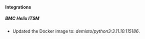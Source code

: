 
#### Integrations

##### BMC Helix ITSM
- Updated the Docker image to: *demisto/python3:3.11.10.115186*.



